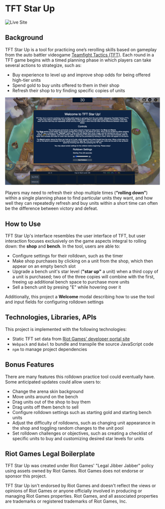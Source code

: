 # TFT Star Up

![Live Site](https://mitchellkchan.github.io/TFTStarUp/)

## Background

TFT Star Up is a tool for practicing one’s rerolling skills based on 
gameplay from the auto battler videogame [Teamfight Tactics (TFT)].  Each 
round in a TFT game begins with a timed planning phase in which players can 
take several actions to strategize, such as:

- Buy experience to level up and improve shop odds for being offered 
high-tier units
- Spend gold to buy units offered to them in their shop
- Refresh their shop to try finding specific copies of units

![intro](intro.png)

Players may need to refresh their shop multiple times (**“rolling down”**) 
within a single planning phase to find particular units they want, and how
well they can repeatedly refresh and buy units within a short time can often 
be the difference between victory and defeat.

## How to Use

TFT Star Up's interface resembles the user interface of TFT, but 
user interaction focuses exclusively on the game aspects integral to 
rolling down: the **shop** and **bench**.  In the tool, users are able to:

- Configure settings for their rolldown, such as the timer
- Make shop purchases by clicking on a unit from the shop, which then
appear on an empty bench slot
- Upgrade a bench unit's star level (**"star up"** a unit) when a third copy
of a unit is purchased; two of the three copies will combine with the first,
freeing up additional bench space to purchase more units
- Sell a bench unit by presing "E" while hovering over it

Additionally, this project a **Welcome** modal describing how to use the tool 
and input fields for configuring rolldown settings

## Technologies, Libraries, APIs

This project is implemented with the following technologies:

- Static TFT set data from [Riot Games’ developer portal site]
- `Webpack` and `Babel` to bundle and transpile the source JavaScript code
- `npm` to manage project dependencies

## Bonus Features

There are many features this rolldown practice tool could eventually have. 
Some anticipated updates could allow users to:
- Change the arena skin background
- Move units around on the bench
- Drag units out of the shop to buy them
- Drag units off them bench to sell
- Configure rolldown settings such as starting gold and starting bench units
- Adjust the difficulty of rolldowns, such as changing unit appearance
in the shop and toggling random changes to the unit pool
- Set rolldown challenges or objectives, such as creating a checklist of 
specific units to buy and customizing desired star levels for units

## Riot Games Legal Boilerplate 

TFT Star Up was created under Riot Games' "Legal Jibber Jabber" policy 
using assets owned by Riot Games.  Riot Games does not endorse or sponsor 
this project. 

TFT Star Up isn't endorsed by Riot Games and doesn't reflect the views or
opinions of Riot Games or anyone officially involved in producing or 
managing Riot Games properties. Riot Games, and all associated properties 
are trademarks or registered trademarks of Riot Games, Inc.

[Teamfight Tactics (TFT)]: https://teamfighttactics.leagueoflegends.com/en-us/
[Riot Games’ developer portal site]: https://developer.riotgames.com/docs/tft